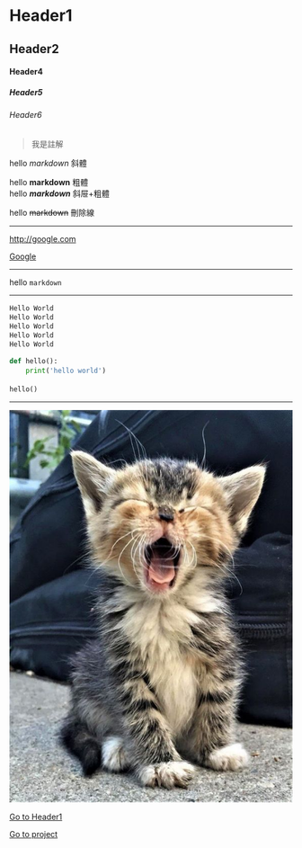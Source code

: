 # Header1
## Header2

#### Header4
##### Header5
###### Header6 

>我是註解

hello *markdown*  斜體

hello **markdown** 粗體  
hello ***markdown*** 斜屉+粗體

hello ~~markdown~~  刪除線  

---

<http://google.com>

[Google](http://google.com)

---

hello `markdown`

---

```
Hello World
Hello World
Hello World
Hello World
Hello World
```

```python
def hello():
    print('hello world')

hello()
```
---

![](./cat.jpg)


[Go to Header1](#Header1)

[Go to project](./project.txt)